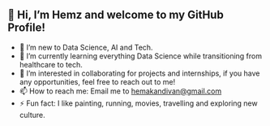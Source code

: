 ## 👋 Hi, I’m Hemz and welcome to my GitHub Profile!
- 👀 I’m new to Data Science, AI and Tech.
- 🌱 I’m currently learning everything Data Science while transitioning from healthcare to tech.  
- 💞️ I’m interested in collaborating for projects and internships, if you have any opportunities, feel free to reach out to me!
- 📫 How to reach me: Email me to hemakandivan@gmail.com
- ⚡ Fun fact: I like painting, running, movies, travelling and exploring new culture.

<!---
hemz19-05/hemz19-05 is a ✨ special ✨ repository because its `README.md` (this file) appears on your GitHub profile.
You can click the Preview link to take a look at your changes.
--->
